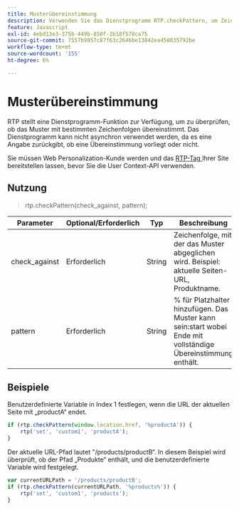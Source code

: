 ```yaml
---
title: Musterübereinstimmung
description: Verwenden Sie das Dienstprogramm RTP.checkPattern, um Zeichenfolgenmuster mit Prozentwert-Platzhaltern zu testen. Weitere Informationen finden Sie unter Synchronisierungsbeschränkungen, Verwendungs- und URL-Beispiele und unter Erforderliche RTP-Tag-Einrichtung.
feature: Javascript
exl-id: 4ebd13e3-375b-449b-850f-3b18f570ca75
source-git-commit: 7557b9957c87f63c2646be13842ea450035792be
workflow-type: tm+mt
source-wordcount: '155'
ht-degree: 6%

---
```


# Musterübereinstimmung

RTP stellt eine Dienstprogramm-Funktion zur Verfügung, um zu überprüfen, ob das Muster mit bestimmten Zeichenfolgen übereinstimmt. Das Dienstprogramm kann nicht asynchron verwendet werden, da es eine Angabe zurückgibt, ob eine Übereinstimmung vorliegt oder nicht.

Sie müssen Web Personalization-Kunde werden und das [RTP-Tag ](https://experienceleague.adobe.com/en/docs/marketo/using/product-docs/web-personalization/rtp-tag-implementation/deploy-the-rtp-javascript) Ihrer Site bereitstellen lassen, bevor Sie die User Context-API verwenden.

## Nutzung

> rtp.checkPattern(check_against, pattern);

| Parameter | Optional/Erforderlich | Typ | Beschreibung |
|---|---|---|---|
| check_against | Erforderlich | String | Zeichenfolge, mit der das Muster abgeglichen wird. Beispiel: aktuelle Seiten-URL, Produktname. |
| pattern | Erforderlich | String | % für Platzhalter hinzufügen. Das Muster kann sein:start wobei Ende mit vollständige Übereinstimmung enthält. |

## Beispiele

Benutzerdefinierte Variable in Index 1 festlegen, wenn die URL der aktuellen Seite mit „productA“ endet.

```javascript
if (rtp.checkPattern(window.location.href, '%productA')) {
    rtp('set', 'custom1', 'productA');
}
```

Der aktuelle URL-Pfad lautet &quot;/products/productB“. In diesem Beispiel wird überprüft, ob der Pfad „Produkte“ enthält, und die benutzerdefinierte Variable wird festgelegt.

```javascript
var currentURLPath = '/products/productB';
if (rtp.checkPattern(currentURLPath, '%products%')) {
    rtp('set', 'custom1', 'products');
}
```
